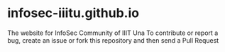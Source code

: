# infosec-iiitu.github.io
The website for InfoSec Community of IIIT Una
To contribute or report a bug, create an issue or fork this repository and then send a Pull Request
